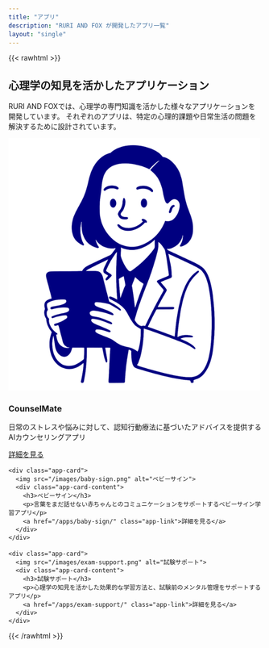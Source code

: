 ```yaml
---
title: "アプリ"
description: "RURI AND FOX が開発したアプリ一覧"
layout: "single"
---
```


{{< rawhtml >}}
<div class="app-section">
  <h2>心理学の知見を活かしたアプリケーション</h2>
  <p>
    RURI AND FOXでは、心理学の専門知識を活かした様々なアプリケーションを開発しています。
    それぞれのアプリは、特定の心理的課題や日常生活の問題を解決するために設計されています。
  </p>
  
  <div class="app-container">
    <div class="app-card">
      <img src="/images/counselmate.png" alt="CounselMate">
      <div class="app-card-content">
        <h3>CounselMate</h3>
        <p>日常のストレスや悩みに対して、認知行動療法に基づいたアドバイスを提供するAIカウンセリングアプリ</p>
        <a href="/apps/counselmate/" class="app-link">詳細を見る</a>
      </div>
    </div>
    
    <div class="app-card">
      <img src="/images/baby-sign.png" alt="ベビーサイン">
      <div class="app-card-content">
        <h3>ベビーサイン</h3>
        <p>言葉をまだ話せない赤ちゃんとのコミュニケーションをサポートするベビーサイン学習アプリ</p>
        <a href="/apps/baby-sign/" class="app-link">詳細を見る</a>
      </div>
    </div>
    
    <div class="app-card">
      <img src="/images/exam-support.png" alt="試験サポート">
      <div class="app-card-content">
        <h3>試験サポート</h3>
        <p>心理学の知見を活かした効果的な学習方法と、試験前のメンタル管理をサポートするアプリ</p>
        <a href="/apps/exam-support/" class="app-link">詳細を見る</a>
      </div>
    </div>
  </div>
</div>
{{< /rawhtml >}} 